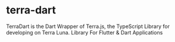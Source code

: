 # terra-dart
TerraDart is the Dart Wrapper of Terra.js, the TypeScript Library for developing on Terra Luna. Library For Flutter &amp; Dart Applications
